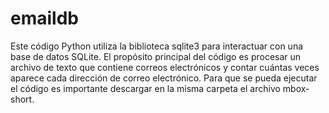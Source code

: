 # emaildb
Este código Python utiliza la biblioteca sqlite3 para interactuar con una base de datos SQLite.
El propósito principal del código es procesar un archivo de texto que contiene correos electrónicos y contar cuántas veces aparece cada dirección de correo electrónico.
Para que se pueda ejecutar el código es importante descargar en la misma carpeta el archivo mbox-short.

